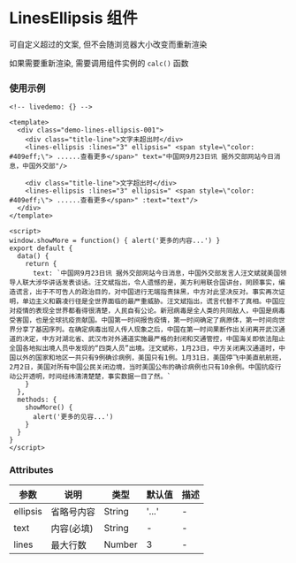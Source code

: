 # LinesEllipsis 组件

可自定义超过的文案, 但不会随浏览器大小改变而重新渲染

如果需要重新渲染, 需要调用组件实例的 `calc()` 函数

### 使用示例

```vue
<!-- livedemo: {} -->

<template>
  <div class="demo-lines-ellipsis-001">
    <div class="title-line">文字未超出时</div>
    <lines-ellipsis :lines="3" ellipsis=" <span style=\"color:  #409eff;\"> ......查看更多</span>" text="中国网9月23日讯 据外交部网站今日消息，中国外交部"/>

    <div class="title-line">文字超出时</div>
    <lines-ellipsis :lines="3" ellipsis=" <span style=\"color: #409eff;\"> ......查看更多</span>" :text="text"/>
  </div>
</template>

<script>
window.showMore = function() { alert('更多的内容...') }
export default {
  data() {
    return {
      text: `中国网9月23日讯 据外交部网站今日消息，中国外交部发言人汪文斌就美国领导人联大涉华讲话发表谈话。汪文斌指出，令人遗憾的是，美方利用联合国讲台，罔顾事实，编造谎言，出于不可告人的政治目的，对中国进行无端指责抹黑，中方对此坚决反对。事实再次证明，单边主义和霸凌行径是全世界面临的最严重威胁。汪文斌指出，谎言代替不了真相。中国应对疫情的表现全世界都看得很清楚，人民自有公论。新冠病毒是全人类的共同敌人，中国是病毒受害国，也是全球抗疫贡献国。中国第一时间报告疫情，第一时间确定了病原体，第一时间向世界分享了基因序列。在确定病毒出现人传人现象之后，中国在第一时间果断作出关闭离开武汉通道的决定，中方对湖北省、武汉市对外通道实施最严格的封闭和交通管控，中国海关即依法阻止全国各地拟出境人员中发现的“四类人员”出境。汪文斌称，1月23日，中方关闭离汉通道时，中国以外的国家和地区一共只有9例确诊病例，美国只有1例。1月31日，美国停飞中美直航航班，2月2日，美国对所有中国公民关闭边境，当时美国公布的确诊病例也只有10余例。中国抗疫行动公开透明，时间经纬清清楚楚，事实数据一目了然。`
    }
  },
  methods: {
    showMore() {
      alert('更多的见容...')
    }
  }
}
</script>
```

### Attributes

| 参数     | 说明       | 类型   | 默认值 | 描述 |
| -------- | ---------- | ------ | ------ | ---- |
| ellipsis | 省略号内容 | String | '...'  | -    |
| text     | 内容(必填) | String | -      | -    |
| lines    | 最大行数   | Number | 3      | -    |
